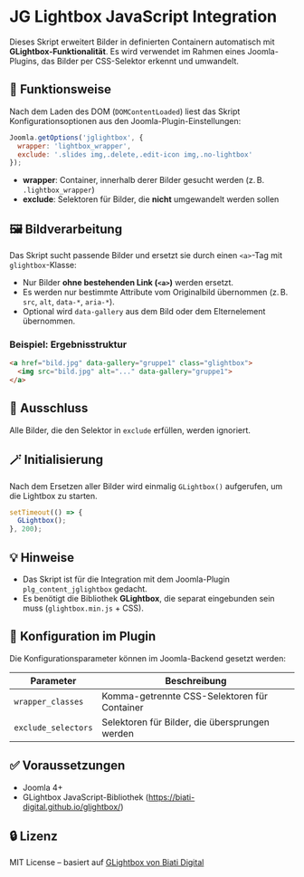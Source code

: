 # JG Lightbox JavaScript Integration

Dieses Skript erweitert Bilder in definierten Containern automatisch mit **GLightbox-Funktionalität**. Es wird verwendet im Rahmen eines Joomla-Plugins, das Bilder per CSS-Selektor erkennt und umwandelt.

## 🔧 Funktionsweise

Nach dem Laden des DOM (`DOMContentLoaded`) liest das Skript Konfigurationsoptionen aus den Joomla-Plugin-Einstellungen:

```js
Joomla.getOptions('jglightbox', {
  wrapper: 'lightbox_wrapper',
  exclude: '.slides img,.delete,.edit-icon img,.no-lightbox'
});
```

- **wrapper**: Container, innerhalb derer Bilder gesucht werden (z. B. `.lightbox_wrapper`)
- **exclude**: Selektoren für Bilder, die **nicht** umgewandelt werden sollen

## 🖼️ Bildverarbeitung

Das Skript sucht passende Bilder und ersetzt sie durch einen `<a>`-Tag mit `glightbox`-Klasse:

- Nur Bilder **ohne bestehenden Link (`<a>`)** werden ersetzt.
- Es werden nur bestimmte Attribute vom Originalbild übernommen (z. B. `src`, `alt`, `data-*`, `aria-*`).
- Optional wird `data-gallery` aus dem Bild oder dem Elternelement übernommen.

### Beispiel: Ergebnisstruktur

```html
<a href="bild.jpg" data-gallery="gruppe1" class="glightbox">
  <img src="bild.jpg" alt="..." data-gallery="gruppe1">
</a>
```

## 🚫 Ausschluss

Alle Bilder, die den Selektor in `exclude` erfüllen, werden ignoriert.

## 🪄 Initialisierung

Nach dem Ersetzen aller Bilder wird einmalig `GLightbox()` aufgerufen, um die Lightbox zu starten.

```js
setTimeout(() => {
  GLightbox();
}, 200);
```

## 💡 Hinweise

- Das Skript ist für die Integration mit dem Joomla-Plugin `plg_content_jglightbox` gedacht.
- Es benötigt die Bibliothek **GLightbox**, die separat eingebunden sein muss (`glightbox.min.js` + CSS).

## 📁 Konfiguration im Plugin

Die Konfigurationsparameter können im Joomla-Backend gesetzt werden:

| Parameter           | Beschreibung                                 |
|--------------------|----------------------------------------------|
| `wrapper_classes`   | Komma-getrennte CSS-Selektoren für Container |
| `exclude_selectors` | Selektoren für Bilder, die übersprungen werden |

## ✅ Voraussetzungen

- Joomla 4+
- GLightbox JavaScript-Bibliothek (https://biati-digital.github.io/glightbox/)

## 🔒 Lizenz

MIT License – basiert auf [GLightbox von Biati Digital](https://github.com/biati-digital/glightbox)
